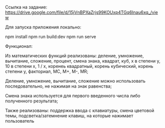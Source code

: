 Ссылка на задание: https://drive.google.com/file/d/15jVnBPXaZrjs99KOUxp4TGq6Inau6xq_/view

Для запуска приложения локально:

npm install
npm run build:dev
npm run serve

Функционал:

Из математических функций реализованы: деление, умножение, вычитание, сложение, процент, смена знака, квадрат, куб, x в степени y, 10 в
степени x, 1 / x, коренеь квадратный, корень кубический, корень степени y, факториал, MC, M+, M-, MR;

Деление, умножение, вычитание, сложение можно использовать последовательно, не нажимая на знак равенства;

Смена знака используется для первого введенного числа либо полученного результата;

Также реализованы: поддержка ввода с клавиатуры, смена цветовой темы, подсветка/затемнение клавиш, на которые нажимает пользователь
